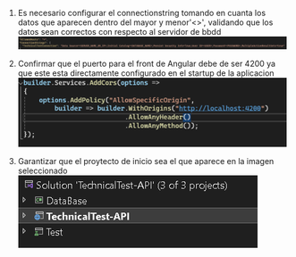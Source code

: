 1. Es necesario configurar el connectionstring tomando en cuanta los datos que aparecen dentro del mayor y menor'<>', validando que los datos sean correctos con respecto al servidor de bbdd
   ![alt text](https://github.com/Akaza-dono/images/blob/main/AppSettings.png?raw=true)<br>

2. Confirmar que el puerto para el front de Angular debe de ser 4200 ya que este esta directamente configurado en el startup de la aplicacion<br>
      ![alt text](https://github.com/Akaza-dono/images/blob/main/puertoFront.png?raw=true)<br>

3. Garantizar que el proytecto de inicio sea el que aparece en la imagen seleccionado
      ![alt text](https://github.com/Akaza-dono/images/blob/main/proyecto.png?raw=true)<br>
